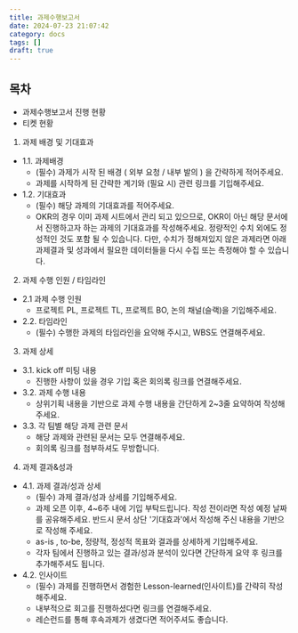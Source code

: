 ```yaml
---
title: 과제수행보고서
date: 2024-07-23 21:07:42
category: docs
tags: []
draft: true
---
```


## 목차

- 과제수행보고서 진행 현황
- 티켓 현황

1. 과제 배경 및 기대효과

- 1.1. 과제배경
  - (필수) 과제가 시작 된 배경 ( 외부 요청 / 내부 발의 ) 을 간략하게 적어주세요.
  - 과제를 시작하게 된 간략한 계기와 (필요 시) 관련 링크를 기입해주세요.
- 1.2. 기대효과
  - (필수) 해당 과제의 기대효과를 적어주세요.
  - OKR의 경우 이미 과제 시트에서 관리 되고 있으므로, OKR이 아닌 해당 문서에서 진행하고자 하는 과제의 기대효과를 작성해주세요. 정량적인 수치 외에도 정성적인 것도 포함 될 수 있습니다. 다만, 수치가 정해져있지 않은 과제라면 아래 과제결과 및 성과에서 필요한 데이터들을 다시 수집 또는 측정해야 할 수 있습니다.

2. 과제 수행 인원 / 타임라인

- 2.1 과제 수행 인원
  - 프로젝트 PL, 프로젝트 TL, 프로젝트 BO, 논의 채널(슬랙)을 기입해주세요.
- 2.2. 타임라인
  - (필수) 수행한 과제의 타임라인을 요약해 주시고, WBS도 연결해주세요.

3. 과제 상세

- 3.1. kick off 미팅 내용
  - 진행한 사항이 있을 경우 기입 혹은 회의록 링크를 연결해주세요.
- 3.2. 과제 수행 내용
  - 상위기획 내용을 기반으로 과제 수행 내용을 간단하게 2~3줄 요약하여 작성해 주세요.
- 3.3. 각 팀별 해당 과제 관련 문서
  - 해당 과제와 관련된 문서는 모두 연결해주세요.
  - 회의록 링크를 첨부하셔도 무방합니다.

4. 과제 결과&성과

- 4.1. 과제 결과/성과 상세
  - (필수) 과제 결과/성과 상세를 기입해주세요.
  - 과제 오픈 이후, 4~6주 내에 기입 부탁드립니다. 작성 전이라면 작성 예정 날짜를 공유해주세요. 반드시 문서 상단 '기대효과'에서 작성해 주신 내용을 기반으로 작성해 주세요.
  - as-is , to-be, 정량적, 정성적 목표와 결과를 상세하게 기입해주세요.
  - 각자 팀에서 진행하고 있는 결과/성과 분석이 있다면 간단하게 요약 후 링크를 추가해주셔도 됩니다.
- 4.2. 인사이트
  - (필수) 과제를 진행하면서 경험한 Lesson-learned(인사이트)를 간략히 작성해주세요.
  - 내부적으로 회고를 진행하셨다면 링크를 연결해주세요.
  - 레슨런드를 통해 후속과제가 생겼다면 적어주셔도 좋습니다.
